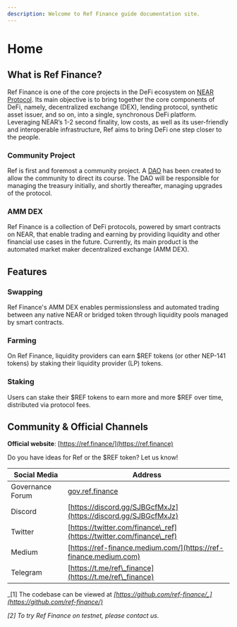 ```yaml
---
description: Welcome to Ref Finance guide documentation site.
---
```


# Home

## What is Ref Finance?

Ref Finance is one of the core projects in the DeFi ecosystem on [NEAR Protocol](https://near.org). Its main objective is to bring together the core components of DeFi, namely, decentralized exchange (DEX), lending protocol, synthetic asset issuer, and so on, into a single, synchronous DeFi platform. Leveraging NEAR’s 1-2 second finality, low costs, as well as its user-friendly and interoperable infrastructure, Ref aims to bring DeFi one step closer to the people.

### Community Project

Ref is first and foremost a community project. A [DAO](https://v2.sputnik.fund/#/ref-finance.sputnik-dao.near) has been created to allow the community to direct its course. The DAO will be responsible for managing the treasury initially, and shortly thereafter, managing upgrades of the protocol.

### **AMM DEX**&#x20;

Ref Finance is a collection of DeFi protocols, powered by smart contracts on NEAR, that enable trading and earning by providing liquidity and other financial use cases in the future. Currently, its main product is the automated market maker decentralized exchange (AMM DEX).



## **Features**

### Swapping

Ref Finance's AMM DEX enables permissionsless and automated trading between any native NEAR or bridged token through liquidity pools managed by smart contracts.&#x20;

### **Farming**

On Ref Finance, liquidity providers can earn $REF tokens (or other NEP-141 tokens) by staking their liquidity provider (LP) tokens.  &#x20;

### **Staking**

Users can stake their $REF tokens to earn more and more $REF over time, distributed via protocol fees.

## Community & Official Channels

**Official website**: [https://ref.finance/](https://ref.finance)

Do you have ideas for Ref or the $REF token? Let us know!

| Social Media     | Address                                                              |
| ---------------- | -------------------------------------------------------------------- |
| Governance Forum | [gov.ref.finance](https://gov.ref.finance)                           |
| Discord          | [https://discord.gg/SJBGcfMxJz](https://discord.gg/SJBGcfMxJz)       |
| Twitter          | [https://twitter.com/finance\_ref](https://twitter.com/finance\_ref) |
| Medium           | [https://ref-finance.medium.com/](https://ref-finance.medium.com)    |
| Telegram         | [https://t.me/ref\_finance](https://t.me/ref\_finance)               |

_\[1] The codebase can be viewed at  _[_https://github.com/ref-finance/_](https://github.com/ref-finance/)__

_\[2] To try Ref Finance on testnet, please contact us._

